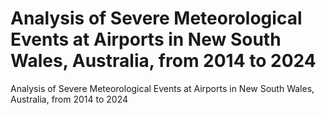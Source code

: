 # Analysis of Severe Meteorological Events at Airports in New South Wales, Australia, from 2014 to 2024

Analysis of Severe Meteorological Events at Airports in New South Wales, Australia, from 2014 to 2024
